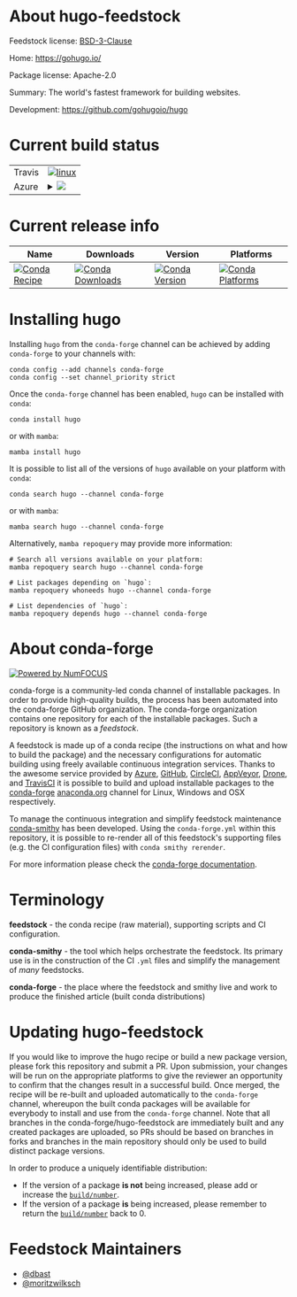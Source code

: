 About hugo-feedstock
====================

Feedstock license: [BSD-3-Clause](https://github.com/conda-forge/hugo-feedstock/blob/main/LICENSE.txt)

Home: https://gohugo.io/

Package license: Apache-2.0

Summary: The world's fastest framework for building websites.

Development: https://github.com/gohugoio/hugo

Current build status
====================


<table><tr>
    <td>Travis</td>
    <td>
      <a href="https://app.travis-ci.com/conda-forge/hugo-feedstock">
        <img alt="linux" src="https://img.shields.io/travis/com/conda-forge/hugo-feedstock/main.svg?label=Linux">
      </a>
    </td>
  </tr>
    
  <tr>
    <td>Azure</td>
    <td>
      <details>
        <summary>
          <a href="https://dev.azure.com/conda-forge/feedstock-builds/_build/latest?definitionId=21689&branchName=main">
            <img src="https://dev.azure.com/conda-forge/feedstock-builds/_apis/build/status/hugo-feedstock?branchName=main">
          </a>
        </summary>
        <table>
          <thead><tr><th>Variant</th><th>Status</th></tr></thead>
          <tbody><tr>
              <td>linux_64</td>
              <td>
                <a href="https://dev.azure.com/conda-forge/feedstock-builds/_build/latest?definitionId=21689&branchName=main">
                  <img src="https://dev.azure.com/conda-forge/feedstock-builds/_apis/build/status/hugo-feedstock?branchName=main&jobName=linux&configuration=linux%20linux_64_" alt="variant">
                </a>
              </td>
            </tr><tr>
              <td>linux_aarch64</td>
              <td>
                <a href="https://dev.azure.com/conda-forge/feedstock-builds/_build/latest?definitionId=21689&branchName=main">
                  <img src="https://dev.azure.com/conda-forge/feedstock-builds/_apis/build/status/hugo-feedstock?branchName=main&jobName=linux&configuration=linux%20linux_aarch64_" alt="variant">
                </a>
              </td>
            </tr><tr>
              <td>linux_ppc64le</td>
              <td>
                <a href="https://dev.azure.com/conda-forge/feedstock-builds/_build/latest?definitionId=21689&branchName=main">
                  <img src="https://dev.azure.com/conda-forge/feedstock-builds/_apis/build/status/hugo-feedstock?branchName=main&jobName=linux&configuration=linux%20linux_ppc64le_" alt="variant">
                </a>
              </td>
            </tr><tr>
              <td>osx_64</td>
              <td>
                <a href="https://dev.azure.com/conda-forge/feedstock-builds/_build/latest?definitionId=21689&branchName=main">
                  <img src="https://dev.azure.com/conda-forge/feedstock-builds/_apis/build/status/hugo-feedstock?branchName=main&jobName=osx&configuration=osx%20osx_64_" alt="variant">
                </a>
              </td>
            </tr><tr>
              <td>osx_arm64</td>
              <td>
                <a href="https://dev.azure.com/conda-forge/feedstock-builds/_build/latest?definitionId=21689&branchName=main">
                  <img src="https://dev.azure.com/conda-forge/feedstock-builds/_apis/build/status/hugo-feedstock?branchName=main&jobName=osx&configuration=osx%20osx_arm64_" alt="variant">
                </a>
              </td>
            </tr><tr>
              <td>win_64</td>
              <td>
                <a href="https://dev.azure.com/conda-forge/feedstock-builds/_build/latest?definitionId=21689&branchName=main">
                  <img src="https://dev.azure.com/conda-forge/feedstock-builds/_apis/build/status/hugo-feedstock?branchName=main&jobName=win&configuration=win%20win_64_" alt="variant">
                </a>
              </td>
            </tr>
          </tbody>
        </table>
      </details>
    </td>
  </tr>
</table>

Current release info
====================

| Name | Downloads | Version | Platforms |
| --- | --- | --- | --- |
| [![Conda Recipe](https://img.shields.io/badge/recipe-hugo-green.svg)](https://anaconda.org/conda-forge/hugo) | [![Conda Downloads](https://img.shields.io/conda/dn/conda-forge/hugo.svg)](https://anaconda.org/conda-forge/hugo) | [![Conda Version](https://img.shields.io/conda/vn/conda-forge/hugo.svg)](https://anaconda.org/conda-forge/hugo) | [![Conda Platforms](https://img.shields.io/conda/pn/conda-forge/hugo.svg)](https://anaconda.org/conda-forge/hugo) |

Installing hugo
===============

Installing `hugo` from the `conda-forge` channel can be achieved by adding `conda-forge` to your channels with:

```
conda config --add channels conda-forge
conda config --set channel_priority strict
```

Once the `conda-forge` channel has been enabled, `hugo` can be installed with `conda`:

```
conda install hugo
```

or with `mamba`:

```
mamba install hugo
```

It is possible to list all of the versions of `hugo` available on your platform with `conda`:

```
conda search hugo --channel conda-forge
```

or with `mamba`:

```
mamba search hugo --channel conda-forge
```

Alternatively, `mamba repoquery` may provide more information:

```
# Search all versions available on your platform:
mamba repoquery search hugo --channel conda-forge

# List packages depending on `hugo`:
mamba repoquery whoneeds hugo --channel conda-forge

# List dependencies of `hugo`:
mamba repoquery depends hugo --channel conda-forge
```


About conda-forge
=================

[![Powered by
NumFOCUS](https://img.shields.io/badge/powered%20by-NumFOCUS-orange.svg?style=flat&colorA=E1523D&colorB=007D8A)](https://numfocus.org)

conda-forge is a community-led conda channel of installable packages.
In order to provide high-quality builds, the process has been automated into the
conda-forge GitHub organization. The conda-forge organization contains one repository
for each of the installable packages. Such a repository is known as a *feedstock*.

A feedstock is made up of a conda recipe (the instructions on what and how to build
the package) and the necessary configurations for automatic building using freely
available continuous integration services. Thanks to the awesome service provided by
[Azure](https://azure.microsoft.com/en-us/services/devops/), [GitHub](https://github.com/),
[CircleCI](https://circleci.com/), [AppVeyor](https://www.appveyor.com/),
[Drone](https://cloud.drone.io/welcome), and [TravisCI](https://travis-ci.com/)
it is possible to build and upload installable packages to the
[conda-forge](https://anaconda.org/conda-forge) [anaconda.org](https://anaconda.org/)
channel for Linux, Windows and OSX respectively.

To manage the continuous integration and simplify feedstock maintenance
[conda-smithy](https://github.com/conda-forge/conda-smithy) has been developed.
Using the ``conda-forge.yml`` within this repository, it is possible to re-render all of
this feedstock's supporting files (e.g. the CI configuration files) with ``conda smithy rerender``.

For more information please check the [conda-forge documentation](https://conda-forge.org/docs/).

Terminology
===========

**feedstock** - the conda recipe (raw material), supporting scripts and CI configuration.

**conda-smithy** - the tool which helps orchestrate the feedstock.
                   Its primary use is in the construction of the CI ``.yml`` files
                   and simplify the management of *many* feedstocks.

**conda-forge** - the place where the feedstock and smithy live and work to
                  produce the finished article (built conda distributions)


Updating hugo-feedstock
=======================

If you would like to improve the hugo recipe or build a new
package version, please fork this repository and submit a PR. Upon submission,
your changes will be run on the appropriate platforms to give the reviewer an
opportunity to confirm that the changes result in a successful build. Once
merged, the recipe will be re-built and uploaded automatically to the
`conda-forge` channel, whereupon the built conda packages will be available for
everybody to install and use from the `conda-forge` channel.
Note that all branches in the conda-forge/hugo-feedstock are
immediately built and any created packages are uploaded, so PRs should be based
on branches in forks and branches in the main repository should only be used to
build distinct package versions.

In order to produce a uniquely identifiable distribution:
 * If the version of a package **is not** being increased, please add or increase
   the [``build/number``](https://docs.conda.io/projects/conda-build/en/latest/resources/define-metadata.html#build-number-and-string).
 * If the version of a package **is** being increased, please remember to return
   the [``build/number``](https://docs.conda.io/projects/conda-build/en/latest/resources/define-metadata.html#build-number-and-string)
   back to 0.

Feedstock Maintainers
=====================

* [@dbast](https://github.com/dbast/)
* [@moritzwilksch](https://github.com/moritzwilksch/)

